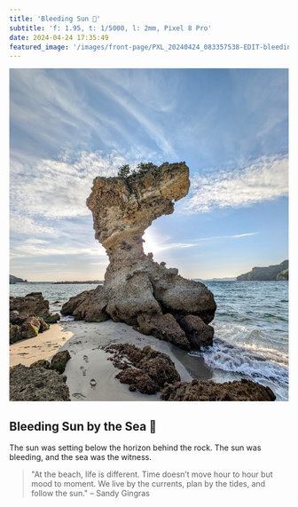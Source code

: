 ```yaml
---
title: 'Bleeding Sun 🌊'
subtitle: 'f: 1.95, t: 1/5000, l: 2mm, Pixel 8 Pro'
date: 2024-04-24 17:35:49
featured_image: '/images/front-page/PXL_20240424_083357538-EDIT-bleeding-sun-1350x1600.jpg'
---
```



![](/images/front-page/PXL_20240424_083357538-EDIT-bleeding-sun.jpg)

## Bleeding Sun by the Sea 🌊
The sun was setting below the horizon behind the rock. The sun was bleeding, and the sea was the witness.

> "At the beach, life is different. Time doesn’t move hour to hour but mood to moment. We live by the currents, plan by the tides, and follow the sun." – Sandy Gingras
